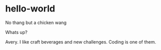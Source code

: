 # hello-world
No thang but a chicken wang

Whats up?

Avery. I like craft beverages and new challenges. Coding is one of them.
